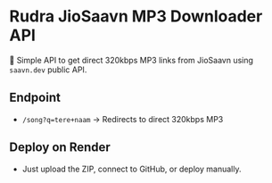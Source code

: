 # Rudra JioSaavn MP3 Downloader API

🎵 Simple API to get direct 320kbps MP3 links from JioSaavn using `saavn.dev` public API.

## Endpoint

- `/song?q=tere+naam` → Redirects to direct 320kbps MP3

## Deploy on Render

- Just upload the ZIP, connect to GitHub, or deploy manually.